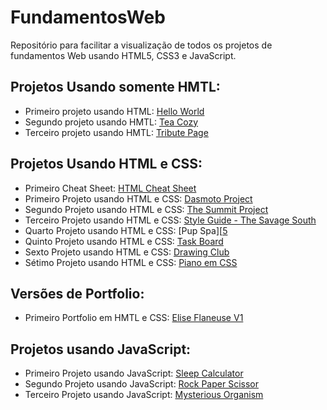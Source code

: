 # FundamentosWeb
Repositório para facilitar a visualização de todos os projetos de fundamentos Web usando HTML5, CSS3 e JavaScript.

Projetos Usando somente HMTL:
-----

- Primeiro projeto usando HTML: [Hello World][1]
- Segundo projeto usando HMTL: [Tea Cozy][2]
- Terceiro projeto usando HMTL: [Tribute Page][3]

[1]: https://github.com/eliseflaneuse/eliseflaneuse.github.io
[2]: https://github.com/eliseflaneuse/tea-cozy
[3]: https://github.com/eliseflaneuse/tribute-page-freecodecamp

Projetos Usando HTML e CSS:
-----

- Primeiro Cheat Sheet: [HTML Cheat Sheet][1]
- Primeiro Projeto usando HTML e CSS: [Dasmoto Project][2]
- Segundo Projeto usando HTML e CSS: [The Summit Project][3]
- Terceiro Projeto usando HTML e CSS: [Style Guide - The Savage South][4]
- Quarto Projeto usando HTML e CSS: [Pup Spa][[5]
- Quinto Projeto usando HTML e CSS: [Task Board][6]
- Sexto Projeto usando HTML e CSS: [Drawing Club][7]
- Sétimo Projeto usando HTML e CSS: [Piano em CSS][8]

[1]: https://github.com/eliseflaneuse/html-cheat-sheet
[2]: https://github.com/eliseflaneuse/dasmotos-project
[3]: https://github.com/eliseflaneuse/the-summit-project
[4]: https://github.com/eliseflaneuse/WSG-the-savage-south
[5]: https://github.com/eliseflaneuse/PupSpa
[6]: https://github.com/eliseflaneuse/Task-Board
[7]: https://github.com/eliseflaneuse/responsive-website-club-project
[8]: https://github.com/eliseflaneuse/piano


Versões de Portfolio:
------

- Primeiro Portfolio em HMTL e CSS: [Elise Flaneuse V1][1]

[1]: https://github.com/eliseflaneuse/blackandwhitePortfolio


Projetos usando JavaScript:
------

- Primeiro Projeto usando JavaScript: [Sleep Calculator][1]
- Segundo Projeto usando JavaScript: [Rock Paper Scissor][2]
- Terceiro Projeto usando JavaScript: [Mysterious Organism][3]

[1]: https://github.com/eliseflaneuse/sleepCalculator
[2]: https://github.com/eliseflaneuse/rockPaperScissors
[3]: https://github.com/eliseflaneuse/mysterious-organism
